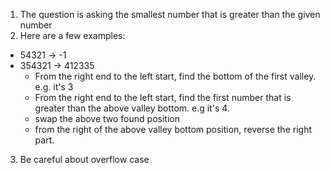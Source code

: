 1. The question is asking the smallest number that is greater than the given number
2. Here are a few examples:
  - 54321 -> -1
  - 354321 -> 412335
    - From the right end to the left start, find the bottom of the first valley. e.g. it's 3
    - From the right end to the left start, find the first number that is greater than the above valley bottom.
      e.g it's 4.
    - swap the above two found position
    - from the right of the above valley bottom position, reverse the right part.
3. Be careful about overflow case
